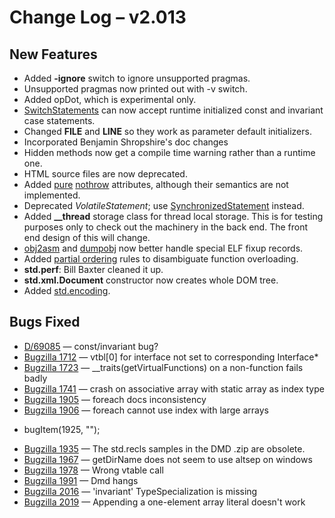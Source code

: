 <h1>Change Log &ndash; v2.013</h1>

<h2 id="new-features">New Features</h2>

* Added **-ignore** switch to ignore unsupported pragmas.
* Unsupported pragmas now printed out with -v switch.
* Added opDot, which is experimental only.
* [SwitchStatements](/statement#SwitchStatement) can now accept runtime
  initialized const and invariant case statements.
* Changed **__FILE__** and **__LINE__** so they work as parameter default
  initializers.
* Incorporated Benjamin Shropshire's doc changes
* Hidden methods now get a compile time warning rather than a runtime one.
* HTML source files are now deprecated.
* Added [pure](/function#pure-functions) [nothrow](/function#nothrow-functions)
  attributes, although their semantics are not implemented.
* Deprecated *VolatileStatement*; use
  [SynchronizedStatement](/statement#SynchronizedStatement) instead.
* Added **__thread** storage class for thread local storage.
  This is for testing purposes only to check out the machinery in the back end.
  The front end design of this will change.
* [obj2asm](http://www.digitalmars.com/ctg/obj2asm.html) and
  [dumpobj](http://www.digitalmars.com/ctg/dumpobj.html) now better handle
  special ELF fixup records.
* Added [partial ordering](/function#partial-ordering) rules to disambiguate
  function overloading.
* **std.perf**: Bill Baxter cleaned it up.
* **std.xml.Document** constructor now creates whole DOM tree.
* Added [std.encoding](/phobos/std_encoding).

<h2 id="bugs-fixed">Bugs Fixed</h2>

* [D/69085](http://digitalmars.com/webnews/newsgroups.php?search_txt=&group=digitalmars.D&article_id=69085)
  &mdash; const/invariant bug?
* [Bugzilla 1712](/bug/1712) &mdash; vtbl[0] for interface not set to corresponding Interface*
* [Bugzilla 1723](/bug/1723) &mdash; __traits(getVirtualFunctions) on a non-function fails badly
* [Bugzilla 1741](/bug/1741) &mdash; crash on associative array with static array as index type
* [Bugzilla 1905](/bug/1905) &mdash; foreach docs inconsistency
* [Bugzilla 1906](/bug/1906) &mdash; foreach cannot use index with large arrays
- bugItem(1925, "");
* [Bugzilla 1935](/bug/1935) &mdash; The std.recls samples in the DMD .zip are obsolete.
* [Bugzilla 1967](/bug/1967) &mdash; getDirName does not seem to use altsep on windows
* [Bugzilla 1978](/bug/1978) &mdash; Wrong vtable call
* [Bugzilla 1991](/bug/1991) &mdash; Dmd hangs
* [Bugzilla 2016](/bug/2016) &mdash; 'invariant' TypeSpecialization is missing
* [Bugzilla 2019](/bug/2019) &mdash; Appending a one-element array literal doesn't work
